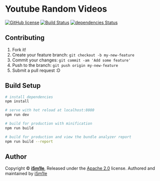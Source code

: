 # Youtube Random Videos

[![GitHub license](https://img.shields.io/badge/license-MIT-blue.svg)](https://raw.githubusercontent.com/iSm1le/yrv-xaff/master/LICENSE)
[![Build Status](https://travis-ci.org/iSm1le/yrv-xaff.svg?branch=master)](https://travis-ci.org/iSm1le/yrv-xaff)
[![dependencies Status](https://david-dm.org/iSm1le/yrv-xaff/status.svg)](https://david-dm.org/iSm1le/yrv-xaff)

## Contributing

1. Fork it!
2. Create your feature branch: `git checkout -b my-new-feature`
3. Commit your changes: `git commit -am 'Add some feature'`
4. Push to the branch: `git push origin my-new-feature`
5. Submit a pull request :D

## Build Setup

``` bash
# install dependencies
npm install

# serve with hot reload at localhost:8080
npm run dev

# build for production with minification
npm run build

# build for production and view the bundle analyzer report
npm run build --report
```

## Author

Copyright © **[iSm1le](https://github.com/iSm1le/)**, Released under the [Apache 2.0](https://github.com/iSm1le/Naomi-Tanizaki/blob/master/LICENSE) license.  Authored and maintained by [iSm1le](https://github.com/iSm1le)